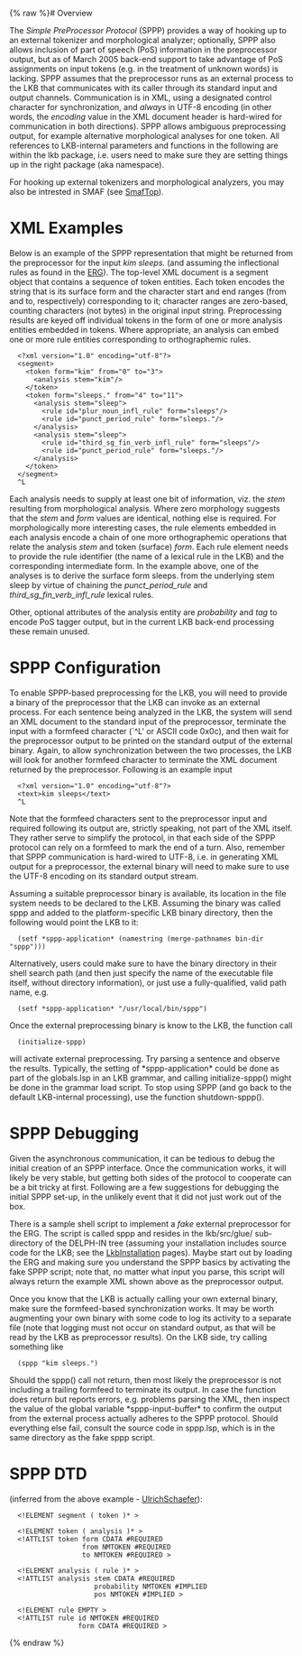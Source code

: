 {% raw %}# Overview

The *Simple PreProcessor Protocol* (SPPP) provides a way of hooking up
to an external tokenizer and morphological analyzer; optionally, SPPP
also allows inclusion of part of speech (PoS) information in the
preprocessor output, but as of March 2005 back-end support to take
advantage of PoS assignments on input tokens (e.g. in the treatment of
unknown words) is lacking. SPPP assumes that the preprocessor runs as an
external process to the LKB that communicates with its caller through
its standard input and output channels. Communication is in XML, using a
designated control character for synchronization, and *always* in UTF-8
encoding (in other words, the *encoding* value in the XML document
header is hard-wired for communication in both directions). SPPP allows
ambiguous preprocessing output, for example alternative morphological
analyses for one token. All references to LKB-internal parameters and
functions in the following are within the lkb package, i.e. users need
to make sure they are setting things up in the right package (aka
namespace).

For hooking up external tokenizers and morphological analyzers, you may
also be intrested in SMAF (see [SmafTop](../SmafTop)).

# XML Examples

Below is an example of the SPPP representation that might be returned
from the preprocessor for the input *kim sleeps.* (and assuming the
inflectional rules as found in the [ERG](http://www.delph-in.net/erg/)).
The top-level XML document is a segment object that contains a sequence
of token entities. Each token encodes the string that is its surface
form and the character start and end ranges (from and to, respectively)
corresponding to it; character ranges are zero-based, counting
characters (not bytes) in the original input string. Preprocessing
results are keyed off individual tokens in the form of one or more
analysis entities embedded in tokens. Where appropriate, an analysis can
embed one or more rule entities corresponding to orthographemic rules.

      <?xml version="1.0" encoding="utf-8"?>
      <segment>
        <token form="kim" from="0" to="3">
          <analysis stem="kim"/>
        </token>
        <token form="sleeps." from="4" to="11">
          <analysis stem="sleep">
            <rule id="plur_noun_infl_rule" form="sleeps"/>
            <rule id="punct_period_rule" form="sleeps."/>
          </analysis>
          <analysis stem="sleep">
            <rule id="third_sg_fin_verb_infl_rule" form="sleeps"/>
            <rule id="punct_period_rule" form="sleeps."/>
          </analysis>
        </token>
      </segment>
      ^L

Each analysis needs to supply at least one bit of information, viz. the
*stem* resulting from morphological analysis. Where zero morphology
suggests that the *stem* and *form* values are identical, nothing else
is required. For morphologically more interesting cases, the rule
elements embedded in each analysis encode a chain of one more
orthographemic operations that relate the analysis *stem* and token
(surface) *form*. Each rule element needs to provide the rule identifier
(the name of a lexical rule in the LKB) and the corresponding
intermediate form. In the example above, one of the analyses is to
derive the surface form sleeps. from the underlying stem sleep by virtue
of chaining the *punct\_period\_rule* and
*third\_sg\_fin\_verb\_infl\_rule* lexical rules.

Other, optional attributes of the analysis entity are *probability* and
*tag* to encode PoS tagger output, but in the current LKB back-end
processing these remain unused.

# SPPP Configuration

To enable SPPP-based preprocessing for the LKB, you will need to provide
a binary of the preprocessor that the LKB can invoke as an external
process. For each sentence being analyzed in the LKB, the system will
send an XML document to the standard input of the preprocessor,
terminate the input with a formfeed character (\`^L' or ASCII code
0x0c), and then wait for the preprocessor output to be printed on the
standard output of the external binary. Again, to allow synchronization
between the two processes, the LKB will look for another formfeed
character to terminate the XML document returned by the preprocessor.
Following is an example input

      <?xml version="1.0" encoding="utf-8"?>
      <text>kim sleeps</text>
      ^L

Note that the formfeed characters sent to the preprocessor input and
required following its output are, strictly speaking, not part of the
XML itself. They rather serve to simplify the protocol, in that each
side of the SPPP protocol can rely on a formfeed to mark the end of a
turn. Also, remember that SPPP communication is hard-wired to UTF-8,
i.e. in generating XML output for a preprocessor, the external binary
will need to make sure to use the UTF-8 encoding on its standard output
stream.

Assuming a suitable preprocessor binary is available, its location in
the file system needs to be declared to the LKB. Assuming the binary was
called sppp and added to the platform-specific LKB binary directory,
then the following would point the LKB to it:

      (setf *sppp-application* (namestring (merge-pathnames bin-dir "sppp")))

Alternatively, users could make sure to have the binary directory in
their shell search path (and then just specify the name of the
executable file itself, without directory information), or just use a
fully-qualified, valid path name, e.g.

      (setf *sppp-application* "/usr/local/bin/sppp")

Once the external preprocessing binary is know to the LKB, the function
call

      (initialize-sppp)

will activate external preprocessing. Try parsing a sentence and observe
the results. Typically, the setting of \*sppp-application\* could be
done as part of the globals.lsp in an LKB grammar, and calling
initialize-sppp() might be done in the grammar load script. To stop
using SPPP (and go back to the default LKB-internal processing), use the
function shutdown-sppp().

# SPPP Debugging

Given the asynchronous communication, it can be tedious to debug the
initial creation of an SPPP interface. Once the communication works, it
will likely be very stable, but getting both sides of the protocol to
cooperate can be a bit tricky at first. Following are a few suggestions
for debugging the initial SPPP set-up, in the unlikely event that it did
not just work out of the box.

There is a sample shell script to implement a *fake* external
preprocessor for the ERG. The script is called sppp and resides in the
lkb/src/glue/ sub-directory of the DELPH-IN tree (assuming your
installation includes source code for the LKB; see the
[LkbInstallation](../LkbInstallation) pages). Maybe start out by loading
the ERG and making sure you understand the SPPP basics by activating the
fake SPPP script; note that, no matter what input you parse, this script
will always return the example XML shown above as the preprocessor
output.

Once you know that the LKB is actually calling your own external binary,
make sure the formfeed-based synchronization works. It may be worth
augmenting your own binary with some code to log its activity to a
separate file (note that logging must not occur on standard output, as
that will be read by the LKB as preprocessor results). On the LKB side,
try calling something like

      (sppp "kim sleeps.")

Should the sppp() call not return, then most likely the preprocessor is
not including a trailing formfeed to terminate its output. In case the
function does return but reports errors, e.g. problems parsing the XML,
then inspect the value of the global variable \*sppp-input-buffer\* to
confirm the output from the external process actually adheres to the
SPPP protocol. Should everything else fail, consult the source code in
sppp.lsp, which is in the same directory as the fake sppp script.

# SPPP DTD

(inferred from the above example - [UlrichSchaefer](../UlrichSchaefer)):

      <!ELEMENT segment ( token )* >
    
      <!ELEMENT token ( analysis )* >
      <!ATTLIST token form CDATA #REQUIRED 
                      from NMTOKEN #REQUIRED
                      to NMTOKEN #REQUIRED >
    
      <!ELEMENT analysis ( rule )* >
      <!ATTLIST analysis stem CDATA #REQUIRED
                         probability NMTOKEN #IMPLIED
                         pos NMTOKEN #IMPLIED >
                
      <!ELEMENT rule EMPTY >
      <!ATTLIST rule id NMTOKEN #REQUIRED
                     form CDATA #REQUIRED >
{% endraw %}